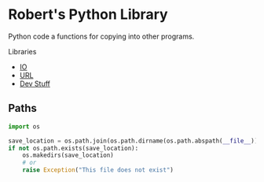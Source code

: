 # Robert's Python Library
Python code a functions for copying into other programs.

Libraries
- [IO](./funcs/io)
- [URL](./funcs/url)
- [Dev Stuff](./dev)


## Paths
```python
import os

save_location = os.path.join(os.path.dirname(os.path.abspath(__file__)), ".." ,"data", "sats")
if not os.path.exists(save_location):
    os.makedirs(save_location)
    # or
    raise Exception("This file does not exist")
```
